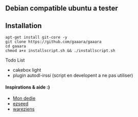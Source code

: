 ## Debian compatible ubuntu a tester

## Installation

```
apt-get install git-core -y
git clone https://github.com/gaaara/gaaara
cd gaaara
chmod a+x installscript.sh && ./installscript.sh
```

Todo List

- cakebox light
- plugin autodl-irssi (script en developent a ne pas utiliser)


#### Inspirations & aide :) 
- [Mon dedie](http://mondedie.fr/viewtopic.php?id=5302)
- [ezseed](http://github.com/soyuka/ezseed2)
- [wareziens](http://www.wareziens.net)

